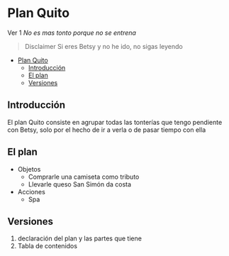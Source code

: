 # Plan Quito
Ver 1
_No es mas tonto porque no se entrena_

> Disclaimer  Si eres Betsy y no he ido, no sigas leyendo
- [Plan Quito](#plan-quito)
  - [Introducción](#introducción)
  - [El plan](#el-plan)
  - [Versiones](#versiones)

## Introducción
El plan Quito consiste en agrupar todas las tonterías que tengo pendiente con Betsy, solo por el hecho de ir a verla o de pasar tiempo con ella

## El plan

- Objetos
  - Comprarle una camiseta como tributo
  - Llevarle queso San Simón da costa
- Acciones
  - Spa

## Versiones

1. declaración del plan y las partes que tiene
2. Tabla de contenidos